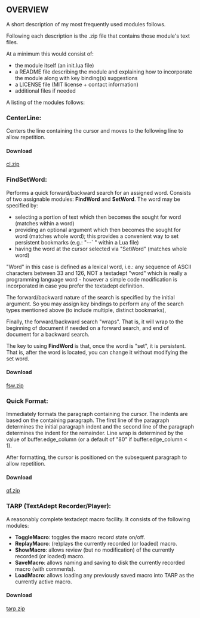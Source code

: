 ## OVERVIEW

A short description of my most frequently used modules follows.

Following each description is the .zip file that contains those module's text
files.

At a minimum this would consist of:

* the module itself (an init.lua file)
* a README file describing the module and explaining how to incorporate the
  module along with key binding(s) suggestions
* a LICENSE file (MIT license + contact information)
* additional files if needed

A listing of the modules follows:

### CenterLine:

Centers the line containing the cursor and moves to the following line to allow
repetition.

#### Download

[cl.zip](gmc/cl.zip)

### FindSetWord:

Performs a quick forward/backward search for an assigned word. Consists of two
assignable modules: **FindWord** and **SetWord**. The word may be specified by:

* selecting a portion of text which then becomes the sought for word (matches
  within a word)
* providing an optional argument which then becomes the sought for word (matches
  whole word); this provides a convenient way to set persistent bookmarks (e.g.:
  "--\` " within a Lua file)
* having the word at the cursor selected via "SetWord" (matches whole word)

"Word" in this case is defined as a lexical word, i.e.: any sequence of ASCII
characters between 33 and 126, NOT a textadept "word" which is really a
programming language word - however a simple code modification is incorporated
in case you prefer the textadept definition.

The forward/backward nature of the search is specified by the initial argument.
So you may assign key bindings to perform any of the search types mentioned
above (to include multiple, distinct bookmarks),

Finally, the forward/backward search "wraps". That is, it will wrap to the
beginning of document if needed on a forward search, and end of document for a
backward search.

The key to using **FindWord** is that, once the word is "set", it is persistent.
That is, after the word is located, you can change it without modifying the set
word.

#### Download

[fsw.zip](gmc/fsw.zip)

### Quick Format:

Immediately formats the paragraph containing the cursor. The indents are based
on the containing paragraph. The first line of the paragraph determines the
initial paragraph indent and the second line of the paragraph determines the
indent for the remainder. Line wrap is determined by the value of
buffer.edge_column (or a default of "80" if buffer.edge_column < 1).

After formatting, the cursor is positioned on the subsequent paragraph to allow
repetition.

#### Download

[qf.zip](gmc/qf.zip)

### TARP (TextAdept Recorder/Player):

A reasonably complete textadept macro facility. It consists of the following
modules:

* **ToggleMacro**: toggles the macro record state on/off.
* **ReplayMacro**: (re)plays the currently recorded (or loaded) macro.
* **ShowMacro**: allows review (but no modification) of the currently recorded
  (or loaded) macro.
* **SaveMacro**: allows naming and saving to disk the currently recorded macro
  (with comments).
* **LoadMacro**: allows loading any previously saved macro into TARP as the
  currently active macro.

#### Download

[tarp.zip](gmc/tarp.zip)

